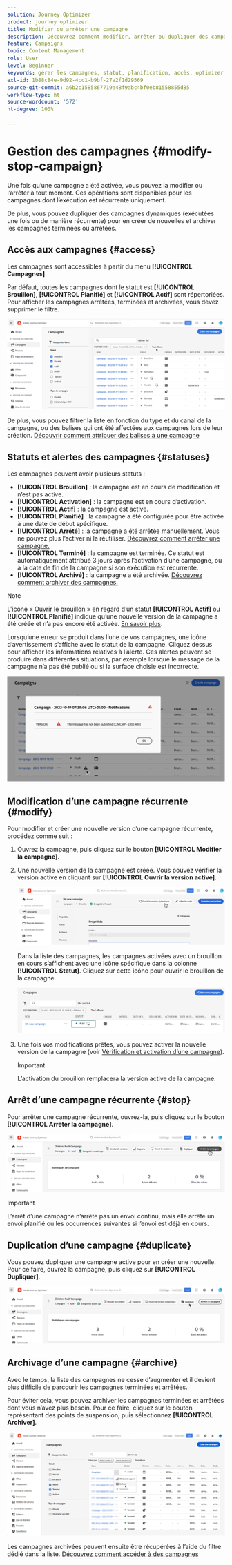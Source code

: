 ```yaml
---
solution: Journey Optimizer
product: journey optimizer
title: Modifier ou arrêter une campagne
description: Découvrez comment modifier, arrêter ou dupliquer des campagnes dynamiques dans Journey Optimizer.
feature: Campaigns
topic: Content Management
role: User
level: Beginner
keywords: gérer les campagnes, statut, planification, accès, optimizer
exl-id: 1b88c84e-9d92-4cc1-b9bf-27a2f1d29569
source-git-commit: a6b2c1585867719a48f9abc4bf0eb81558855d85
workflow-type: ht
source-wordcount: '572'
ht-degree: 100%

---
```


# Gestion des campagnes {#modify-stop-campaign}

Une fois qu’une campagne a été activée, vous pouvez la modifier ou l’arrêter à tout moment. Ces opérations sont disponibles pour les campagnes dont l’exécution est récurrente uniquement.

De plus, vous pouvez dupliquer des campagnes dynamiques (exécutées une fois ou de manière récurrente) pour en créer de nouvelles et archiver les campagnes terminées ou arrêtées.

## Accès aux campagnes {#access}

Les campagnes sont accessibles à partir du menu **[!UICONTROL Campagnes]**.

Par défaut, toutes les campagnes dont le statut est **[!UICONTROL Brouillon]**, **[!UICONTROL Planifié]** et **[!UICONTROL Actif]** sont répertoriées. Pour afficher les campagnes arrêtées, terminées et archivées, vous devez supprimer le filtre.

![](assets/create-campaign-list.png)

De plus, vous pouvez filtrer la liste en fonction du type et du canal de la campagne, ou des balises qui ont été affectées aux campagnes lors de leur création. [Découvrir comment attribuer des balises à une campagne](create-campaign.md#create)

## Statuts et alertes des campagnes {#statuses}

Les campagnes peuvent avoir plusieurs statuts :

* **[!UICONTROL Brouillon]** : la campagne est en cours de modification et n’est pas active.
* **[!UICONTROL Activation]** : la campagne est en cours d’activation.
* **[!UICONTROL Actif]** : la campagne est active.
* **[!UICONTROL Planifié]** : la campagne a été configurée pour être activée à une date de début spécifique.
* **[!UICONTROL Arrêté]** : la campagne a été arrêtée manuellement. Vous ne pouvez plus l’activer ni la réutiliser. [Découvrez comment arrêter une campagne.](modify-stop-campaign.md#stop)
* **[!UICONTROL Terminé]** : la campagne est terminée. Ce statut est automatiquement attribué 3 jours après l’activation d’une campagne, ou à la date de fin de la campagne si son exécution est récurrente.
* **[!UICONTROL Archivé]** : la campagne a été archivée. [Découvrez comment archiver des campagnes.](modify-stop-campaign.md#archive)

>[!NOTE]
>
>L’icône « Ouvrir le brouillon » en regard d’un statut **[!UICONTROL Actif]** ou **[!UICONTROL Planifié]** indique qu’une nouvelle version de la campagne a été créée et n’a pas encore été activée. [En savoir plus](modify-stop-campaign.md#modify).

Lorsqu’une erreur se produit dans l’une de vos campagnes, une icône d’avertissement s’affiche avec le statut de la campagne. Cliquez dessus pour afficher les informations relatives à l’alerte. Ces alertes peuvent se produire dans différentes situations, par exemple lorsque le message de la campagne n’a pas été publié ou si la surface choisie est incorrecte.

![](assets/campaign-alerts.png)

## Modification d’une campagne récurrente {#modify}

Pour modifier et créer une nouvelle version d’une campagne récurrente, procédez comme suit :

1. Ouvrez la campagne, puis cliquez sur le bouton **[!UICONTROL Modifier la campagne]**.

1. Une nouvelle version de la campagne est créée. Vous pouvez vérifier la version active en cliquant sur **[!UICONTROL Ouvrir la version active]**.

   ![](assets/create-campaign-draft.png)

   Dans la liste des campagnes, les campagnes activées avec un brouillon en cours s’affichent avec une icône spécifique dans la colonne **[!UICONTROL Statut]**. Cliquez sur cette icône pour ouvrir le brouillon de la campagne.

   ![](assets/create-campaign-edit-list.png)

1. Une fois vos modifications prêtes, vous pouvez activer la nouvelle version de la campagne (voir [Vérification et activation d’une campagne](create-campaign.md#review-activate)).

   >[!IMPORTANT]
   >
   >L’activation du brouillon remplacera la version active de la campagne.

## Arrêt d’une campagne récurrente {#stop}

Pour arrêter une campagne récurrente, ouvrez-la, puis cliquez sur le bouton **[!UICONTROL Arrêter la campagne]**.

![](assets/create-campaign-stop.png)

>[!IMPORTANT]
>
>L’arrêt d’une campagne n’arrête pas un envoi continu, mais elle arrête un envoi planifié ou les occurrences suivantes si l’envoi est déjà en cours.

<!-- inbound campaign (inapp): can stop and resume -->

## Duplication d’une campagne {#duplicate}

Vous pouvez dupliquer une campagne active pour en créer une nouvelle. Pour ce faire, ouvrez la campagne, puis cliquez sur **[!UICONTROL Dupliquer]**.

![](assets/create-campaign-duplicate.png)

## Archivage d’une campagne {#archive}

Avec le temps, la liste des campagnes ne cesse d’augmenter et il devient plus difficile de parcourir les campagnes terminées et arrêtées.

Pour éviter cela, vous pouvez archiver les campagnes terminées et arrêtées dont vous n’avez plus besoin. Pour ce faire, cliquez sur le bouton représentant des points de suspension, puis sélectionnez **[!UICONTROL Archiver]**.

![](assets/create-campaign-archive.png)

Les campagnes archivées peuvent ensuite être récupérées à l’aide du filtre dédié dans la liste. [Découvrez comment accéder à des campagnes](get-started-with-campaigns.md#access)

